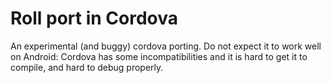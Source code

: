 # Roll port in Cordova
An experimental (and buggy) cordova porting.
Do not expect it to work well on Android: Cordova has some incompatibilities and it is hard to get it to compile, and hard to debug properly.
